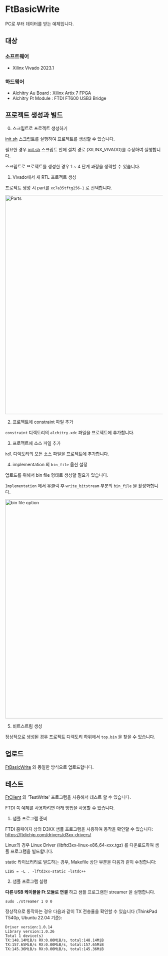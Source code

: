 # FtBasicWrite

PC로 부터 데이터를 받는 예제입니다.

## 대상
### 소프트웨어

* Xilinx Vivado 2023.1

### 하드웨어

* Alchitry Au Board : Xilinx Artix 7 FPGA
* Alchitry Ft Module : FTDI FT600 USB3 Bridge

## 프로젝트 생성과 빌드

0. 스크립트로 프로젝트 생성하기

[init.sh](script/init.sh) 스크립트를 실행하여 프로젝트를 생성할 수 있습니다.

필요한 경우 [init.sh](script/init.sh) 스크립트 안에 설치 경로 (XILINX_VIVADO)를 수정하여 실행합니다.

스크립트로 프로젝트를 생성한 경우 1 ~ 4 단계 과정을 생략할 수 있습니다.

1. Vivado에서 새 RTL 프로젝트 생성

프로젝트 생성 시 part를 `xc7a35tftg256-1` 로 선택합니다.

<img src='../docs/part.png' alt='Parts' width='700'/>

2. 프로젝트에 constraint 파일 추가

`constraint` 디렉토리의 `alchitry.xdc` 파일을 프로젝트에 추가합니다.

3. 프로젝트에 소스 파일 추가

`hdl` 디렉토리의 모든 소스 파일을 프로젝트에 추가합니다.

4. implementation 의 `bin_file` 옵션 설정

업로드를 위해서 bin file 형태로 생성할 필요가 있습니다.

`Implementation` 에서 우클릭 후 `write_bitstream` 부분의 `bin_file` 을 활성화합니다.

<img src='../docs/imple.png' alt='bin file option' width='700'/>

5. 비트스트림 생성

정상적으로 생성된 경우 프로젝트 디렉토리 하위에서 `top.bin` 을 찾을 수 있습니다.

## 업로드

[FtBasicWrite](../FtBasicWrite/README_ko.md#업로드) 와 동일한 방식으로 업로드합니다.

## 테스트

[FtClient](../FtClient/README_ko.md#쓰기-테스트) 의 'TestWrite' 프로그램을 사용해서 테스트 할 수 있습니다.

FTDI 쪽 예제를 사용하려면 아래 방법을 사용할 수 있습니다.

1. 샘플 프로그램 준비

FTDI 홈페이지 상의 D3XX 샘플 프로그램을 사용하여 동작을 확인할 수 있습니다: https://ftdichip.com/drivers/d3xx-drivers/

Linux의 경우 Linux Driver (libftd3xx-linux-x86_64-xxx.tgz) 를 다운로드하여 샘플 프로그램을 빌드합니다.

static 라이브러리로 빌드하는 경우, Makefile 상단 부분을 다음과 같이 수정합니다:

```
LIBS = -L . -lftd3xx-static -lstdc++
```

2. 샘플 프로그램 실행

**다른 USB 케이블을 Ft 모듈로 연결** 하고 샘플 프로그램인 streamer 을 실행합니다.

```
sudo ./streamer 1 0 0
```

정상적으로 동작하는 경우 다음과 같이 TX 전송율을 확인할 수 있습니다 (ThinkPad T540p, Ubuntu 22.04 기준):

```
Driver version:1.0.14
Library version:1.0.26
Total 1 device(s)
TX:148.14MiB/s RX:0.00MiB/s, total:148.14MiB
TX:157.65MiB/s RX:0.00MiB/s, total:157.65MiB
TX:145.36MiB/s RX:0.00MiB/s, total:145.36MiB
```
